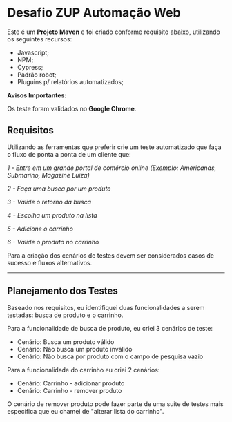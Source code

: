 # Desafio ZUP Automação Web

Este é um **Projeto Maven** e foi criado conforme requisito abaixo, utilizando os seguintes recursos:

-   Javascript;
-   NPM;
-   Cypress;
-   Padrão robot;
-   Pluguins p/ relatórios automatizados;

**Avisos Importantes:**

Os teste foram validados no **Google Chrome**.

## Requisitos

Utilizando as ferramentas que preferir crie um teste automatizado que faça o fluxo de ponta a ponta de um cliente que:

_1 - Entre em um grande portal de comércio online_
_(Exemplo: Americanas, Submarino, Magazine Luiza)_

_2 - Faça uma busca por um produto_

_3 - Valide o retorno da busca_

_4 - Escolha um produto na lista_

_5 - Adicione o carrinho_

_6 - Valide o produto no carrinho_

Para a criação dos cenários de testes devem ser considerados casos de sucesso e fluxos alternativos.

---

## Planejamento dos Testes

Baseado nos requisitos, eu identifiquei duas funcionalidades a serem testadas: busca de produto e o carrinho.

Para a funcionalidade de busca de produto, eu criei 3 cenários de teste:

-   Cenário: Busca um produto válido
-   Cenário: Não busca um produto inválido
-   Cenário: Não busca por produto com o campo de pesquisa vazio

Para a funcionalidade do carrinho eu criei 2 cenários:

-   Cenário: Carrinho - adicionar produto
-   Cenário: Carrinho - remover produto

O cenário de remover produto pode fazer parte de uma suite de testes mais específica que eu chamei de "alterar lista do carrinho".
